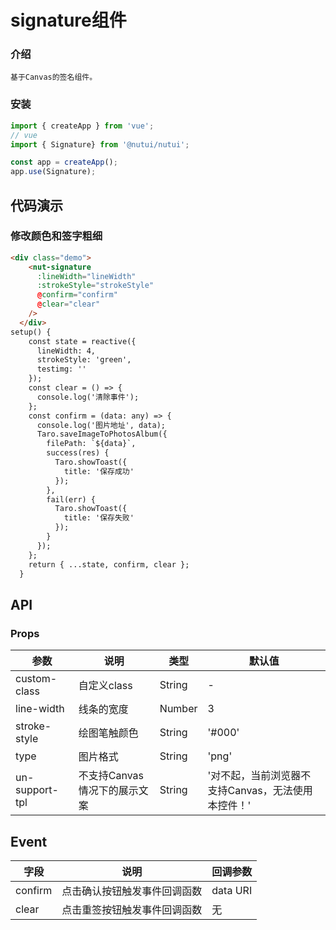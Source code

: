 #  signature组件

### 介绍
    
    基于Canvas的签名组件。
    
### 安装

``` javascript
import { createApp } from 'vue';
// vue
import { Signature} from '@nutui/nutui';

const app = createApp();
app.use(Signature);

```
    
    
## 代码演示
 
### 修改颜色和签字粗细

```html
<div class="demo">
    <nut-signature
      :lineWidth="lineWidth"
      :strokeStyle="strokeStyle"
      @confirm="confirm"
      @clear="clear"
    />
  </div>
setup() {
    const state = reactive({
      lineWidth: 4,
      strokeStyle: 'green',
      testimg: ''
    });
    const clear = () => {
      console.log('清除事件');
    };
    const confirm = (data: any) => {
      console.log('图片地址', data);
      Taro.saveImageToPhotosAlbum({
        filePath: `${data}`,
        success(res) {
          Taro.showToast({
            title: '保存成功'
          });
        },
        fail(err) {
          Taro.showToast({
            title: '保存失败'
          });
        }
      });
    };
    return { ...state, confirm, clear };
  }
```
    
## API
    
### Props
    
| 参数 | 说明 | 类型 | 默认值
|----- | ----- | ----- | ----- 
| custom-class | 自定义class | String | -
| line-width | 线条的宽度 | Number | 3
| stroke-style | 绘图笔触颜色 | String | '#000'
| type | 图片格式 | String | 'png'
| un-support-tpl | 不支持Canvas情况下的展示文案 | String | '对不起，当前浏览器不支持Canvas，无法使用本控件！'

## Event

| 字段 | 说明 | 回调参数 
|----- | ----- | ----- 
| confirm | 点击确认按钮触发事件回调函数 | data URI
| clear | 点击重签按钮触发事件回调函数 | 无
